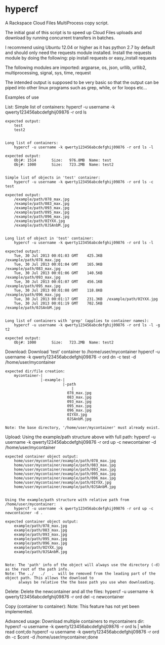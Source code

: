 hypercf
=======

A Rackspace Cloud Files MultiProcess copy script.

The initial goal of this script is to speed up Cloud Files uploads and download by running concurrent transfers in batches. 

I recommend using Ubuntu 12.04 or higher as it has python 2.7 by default and should only need the requests module installed.
Install the requests module by doing the following:
 pip install requests
       or
 easy_install requests

The following modules are imported:
argparse,
os,
json,
urllib,
urllib2,
multiprocessing,
signal,
sys,
time,
request


The intended output is supposed to be very basic so that the output can be piped into other linux programs such as grep,
while, or for loops etc...


Examples of use

List:
    Simple list of containers:
        hypercf -u username -k qwerty123456abcdefghij09876 -r ord ls

    expected output:
        test
        test2


    Long list of containers:
        hypercf -u username -k qwerty123456abcdefghij09876 -r ord ls -l

    expected output:
        Obj#: 1514       Size:   976.8MB  Name: test
        Obj#: 1000       Size:   723.2MB  Name: test2


    Simple list of objects in 'test' container:
        hypercf -u username -k qwerty123456abcdefghij09876 -r ord ls -c test

    expected output:
        /example/path/078_max.jpg
        /example/path/083_max.jpg
        /example/path/093_max.jpg
        /example/path/095_max.jpg
        /example/path/096_max.jpg
        /example/path/0IYXX.jpg
        /example/path/0JSAnbM.jpg


    Long list of object in 'test' container:
        hypercf -u username -k qwerty123456abcdefghij09876 -r ord ls -l

    expected output:
        Tue, 30 Jul 2013 00:01:03 GMT    425.3KB  /example/path/078_max.jpg
        Tue, 30 Jul 2013 00:01:04 GMT    165.9KB  /example/path/083_max.jpg
        Tue, 30 Jul 2013 00:01:06 GMT    140.5KB  /example/path/093_max.jpg
        Tue, 30 Jul 2013 00:01:07 GMT    456.1KB  /example/path/095_max.jpg
        Tue, 30 Jul 2013 00:01:08 GMT    118.8KB  /example/path/096_max.jpg
        Tue, 30 Jul 2013 00:01:17 GMT    231.3KB  /example/path/0IYXX.jpg
        Tue, 30 Jul 2013 00:01:19 GMT    702.5KB  /example/path/0JSAnbM.jpg


    Long list of containers with 'grep' (applies to container names):
        hypercf -u username -k qwerty123456abcdefghij09876 -r ord ls -l -g t2

    expected output:
        Obj#: 1000       Size:   723.2MB  Name: test2




Download:
    Download 'test' container to /home/user/mycontainer
        hypercf -u username -k qwerty123456abcdefghij09876 -r ord dn -c test -d /home/user/mycontainer

    expected dir/file creation:
        mycontainer-|
                    |-example-|
                              |-path
                                  |
                                078_max.jpg
                                083_max.jpg
                                093_max.jpg
                                095_max.jpg
                                096_max.jpg
                                0IYXX.jpg
                                0JSAnbM.jpg

    Note: the base directory, '/home/user/mycontainer' must already exist.




Upload:
    Using the example/path structure above with full path:
        hypercf -u username -k qwerty123456abcdefghij09876 -r ord up -c newcontainer -d /home/user/mycontainer

    expected container object output:
        home/user/mycontainer/example/path/078_max.jpg
        home/user/mycontainer/example/path/083_max.jpg
        home/user/mycontainer/example/path/093_max.jpg
        home/user/mycontainer/example/path/095_max.jpg
        home/user/mycontainer/example/path/096_max.jpg
        home/user/mycontainer/example/path/0IYXX.jpg
        home/user/mycontainer/example/path/0JSAnbM.jpg


    Using the example/path structure with relative path from /home/user/mycontainer:
        hypercf -u username -k qwerty123456abcdefghij09876 -r ord up -c newcontainer -d .

    expected container object output:
        example/path/078_max.jpg
        example/path/083_max.jpg
        example/path/093_max.jpg
        example/path/095_max.jpg
        example/path/096_max.jpg
        example/path/0IYXX.jpg
        example/path/0JSAnbM.jpg


    Note: The 'path' info of the object will always use the directory (-d) as the root of the path info.
    Note: The ../   ./   .  will be removed from the leading part of the object path. This allows the download to
          always be relative the the base path you use when downloading.





Delete:
    Delete the newcontainer and all the files:
        hypercf -u username -k qwerty123456abcdefghij09876 -r ord del -c newcontainer





Copy (container to container):
    Note: This feature has not yet been implemented.




Advanced usage:
    Download multiple containers to mycontainers dir:
        hypercf -u username -k qwerty123456abcdefghij09876 -r ord ls | while read cont;do hypercf -u username -k qwerty123456abcdefghij09876 -r ord dn -c $cont -d /home/user/mycontainer;done


